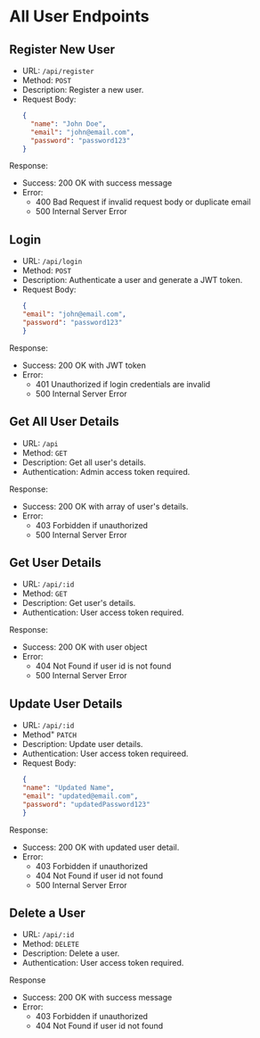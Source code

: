 # All User Endpoints

## Register New User
- URL: `/api/register`
- Method: `POST`
- Description: Register a new user.
- Request Body:
  ```json
  {
    "name": "John Doe",
    "email": "john@email.com",
    "password": "password123"
  }

Response:
- Success: 200 OK with success message
- Error: 
    - 400 Bad Request if invalid request body or duplicate email
    - 500 Internal Server Error

## Login
- URL: `/api/login`
- Method: `POST`
- Description: Authenticate a user and generate a JWT token.
- Request Body:
  ```json
  {
  "email": "john@email.com",
  "password": "password123"
  }

Response:
- Success: 200 OK with JWT token
- Error: 
    - 401 Unauthorized if login credentials are invalid
    - 500 Internal Server Error

## Get All User Details
- URL: `/api`
- Method: `GET`
- Description: Get all user's details.
- Authentication: Admin access token required.

Response:
- Success: 200 OK with array of user's details.
- Error:
    - 403 Forbidden if unauthorized
    - 500 Internal Server Error

## Get User Details
- URL: `/api/:id`
- Method: `GET`
- Description: Get user's details.
- Authentication: User access token required.

Response:
- Success: 200 OK with user object
- Error:
    - 404 Not Found if user id is not found
    - 500 Internal Server Error

## Update User Details
- URL: `/api/:id`
- Method" `PATCH`
- Description: Update user details.
- Authentication: User access token requireed.
- Request Body:
  ```json
  {
  "name": "Updated Name",
  "email": "updated@email.com",
  "password": "updatedPassword123"
  }

Response: 
- Success: 200 OK with updated user detail.
- Error:
    - 403 Forbidden if unauthorized
    - 404 Not Found if user id not found
    - 500 Internal Server Error

## Delete a User
- URL: `/api/:id`
- Method: `DELETE`
- Description: Delete a user.
- Authentication: User access token required.

Response
- Success: 200 OK with success message
- Error: 
    - 403 Forbidden if unauthorized
    - 404 Not Found if user id not found